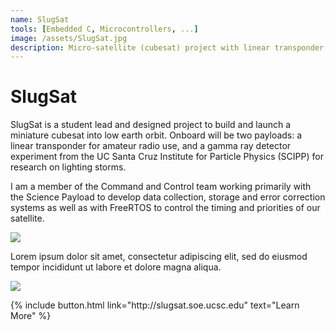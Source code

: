 ```yaml
---
name: SlugSat
tools: [Embedded C, Microcontrollers, ...]
image: /assets/SlugSat.jpg
description: Micro-satellite (cubesat) project with linear transponder and particle physics experiment.
---
```


# SlugSat

SlugSat is a student lead and designed project to build and launch a miniature cubesat into low earth orbit. Onboard will be two payloads: a linear transponder for amateur radio use, and a gamma ray detector experiment from the UC Santa Cruz Institute for Particle Physics (SCIPP) for research on lighting storms.

I am a member of the Command and Control team working primarily with the Science Payload to develop data collection, storage and error correction systems as well as with FreeRTOS to control the timing and priorities of our satellite.

![](https://techcrunch.com/wp-content/uploads/2018/05/screen-shot-2018-05-01-at-11-30-23-am.png?w=1390&crop=1)

Lorem ipsum dolor sit amet, consectetur adipiscing elit, sed do eiusmod tempor incididunt ut labore et dolore magna aliqua.

![](https://techcrunch.com/wp-content/uploads/2018/05/screenshot-materialio.png)

<p class="text-center">
{% include button.html link="http://slugsat.soe.ucsc.edu" text="Learn More" %}
</p>